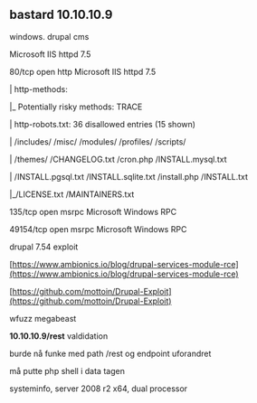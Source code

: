 ## bastard 10.10.10.9

windows. drupal cms

Microsoft IIS httpd 7.5

80/tcp    open  http    Microsoft IIS httpd 7.5

\| http-methods:

\|\_  Potentially risky methods: TRACE

\| http-robots.txt: 36 disallowed entries \(15 shown\)

\| /includes/ /misc/ /modules/ /profiles/ /scripts/

\| /themes/ /CHANGELOG.txt /cron.php /INSTALL.mysql.txt

\| /INSTALL.pgsql.txt /INSTALL.sqlite.txt /install.php /INSTALL.txt

\|\_/LICENSE.txt /MAINTAINERS.txt

135/tcp   open  msrpc   Microsoft Windows RPC

49154/tcp open  msrpc   Microsoft Windows RPC

drupal 7.54 exploit

[https://www.ambionics.io/blog/drupal-services-module-rce](https://www.ambionics.io/blog/drupal-services-module-rce)

[https://github.com/mottoin/Drupal-Exploit](https://github.com/mottoin/Drupal-Exploit)

wfuzz megabeast

**10.10.10.9/rest** valdidation

burde nå funke med path /rest og endpoint uforandret

må putte php shell i data tagen

systeminfo, server 2008 r2 x64, dual processor

